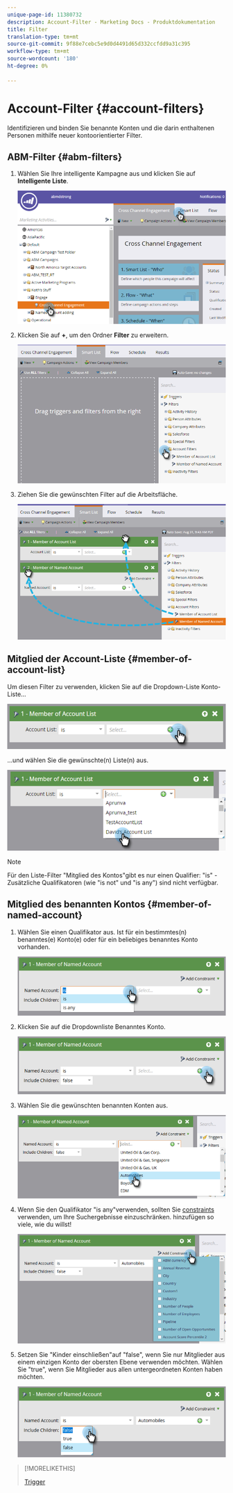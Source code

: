 ```yaml
---
unique-page-id: 11380732
description: Account-Filter - Marketing Docs - Produktdokumentation
title: Filter
translation-type: tm+mt
source-git-commit: 9f88e7cebc5e9d0d4491d65d332ccfdd9a31c395
workflow-type: tm+mt
source-wordcount: '180'
ht-degree: 0%

---
```



# Account-Filter {#account-filters}

Identifizieren und binden Sie benannte Konten und die darin enthaltenen Personen mithilfe neuer kontoorientierter Filter.

## ABM-Filter {#abm-filters}

1. Wählen Sie Ihre intelligente Kampagne aus und klicken Sie auf **Intelligente Liste**.

   ![](assets/one.png)

1. Klicken Sie auf **+**, um den Ordner **Filter** zu erweitern.

   ![](assets/two.png)

1. Ziehen Sie die gewünschten Filter auf die Arbeitsfläche.

   ![](assets/three.png)

## Mitglied der Account-Liste {#member-of-account-list}

Um diesen Filter zu verwenden, klicken Sie auf die Dropdown-Liste Konto-Liste...

![](assets/four.png)

...und wählen Sie die gewünschte(n) Liste(n) aus.

![](assets/five.png)

>[!NOTE]
>
>Für den Liste-Filter &quot;Mitglied des Kontos&quot;gibt es nur einen Qualifier: &quot;is&quot; - Zusätzliche Qualifikatoren (wie &quot;is not&quot; und &quot;is any&quot;) sind nicht verfügbar.

## Mitglied des benannten Kontos {#member-of-named-account}

1. Wählen Sie einen Qualifikator aus. Ist für ein bestimmtes(n) benanntes(e) Konto(e) oder für ein beliebiges benanntes Konto vorhanden.

   ![](assets/six.png)

1. Klicken Sie auf die Dropdownliste Benanntes Konto.

   ![](assets/seven.png)

1. Wählen Sie die gewünschten benannten Konten aus.

   ![](assets/eight.png)

1. Wenn Sie den Qualifikator &quot;is any&quot;verwenden, sollten Sie [constraints](/help/marketo/product-docs/core-marketo-concepts/smart-lists-and-static-lists/using-smart-lists/add-a-constraint-to-a-smart-list-filter.md) verwenden, um Ihre Suchergebnisse einzuschränken. hinzufügen so viele, wie du willst!

   ![](assets/nine.png)

1. Setzen Sie &quot;Kinder einschließen&quot;auf &quot;false&quot;, wenn Sie nur Mitglieder aus einem einzigen Konto der obersten Ebene verwenden möchten. Wählen Sie &quot;true&quot;, wenn Sie Mitglieder aus allen untergeordneten Konten haben möchten.

   ![](assets/ten.png)

>[!MORELIKETHIS]
>
>[Trigger](/help/marketo/product-docs/target-account-management/engage/account-triggers.md)
